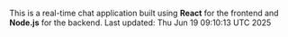 This is a real-time chat application built using **React** for the frontend and **Node.js** for the backend.
Last updated: Thu Jun 19 09:10:13 UTC 2025
